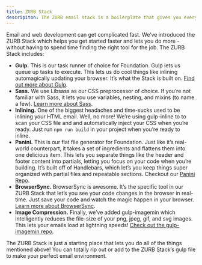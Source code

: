 ```yaml
---
title: ZURB Stack
descripiton: The ZURB email stack is a boilerplate that gives you everything you need to develop and test HTML emails.
---
```


Email and web development can get complicated fast. We’ve introduced the ZURB Stack which helps you get started faster and lets you do more - without having to spend time finding the right tool for the job. The ZURB Stack includes:

- **Gulp.** This is our task runner of choice for Foundation. Gulp lets us queue up tasks to execute. This lets us do cool things like inlining automagically updating your browser. It’s what the Stack is built on. [Find out more about Gulp](http://gulpjs.com/).
- **Sass.** We use Libsass as our CSS preprocessor of choice. If you’re not familiar with Sass, it lets you use variables, nesting, and mixins (to name a few). [Learn more about Sass](http://sass-lang.com/).
- **Inlining.** One of the biggest headaches and time-sucks used to be inlining your HTML email. Well, no more! We’re using gulp-inline to to scan your CSS file and and automatically inject your CSS when you’re ready. Just run `npm run build` in your project when you’re ready to inline.
- **Panini.** This is our flat file generator for Foundation. Just like it’s real-world counterpart, it takes a set of ingredients and flattens them into one delicious item. This lets you separate things like the header and footer content into partials, letting you focus on your code when you’re building. It’s built off of Handlebars, which let’s you keep things super organized with partial files and repeatable sections. Checkout our [Panini Repo](https://github.com/zurb/panini).
- **BrowserSync.** BrowserSync is awesome. It’s the specific tool in our ZURB Stack that let’s you see your code changes in the browser in real-time. Just save your code and watch the magic happen in your browser. [Learn more about BrowserSync](https://www.browsersync.io/).
- **Image Compression.** Finally, we’ve added gulp-imagemin which intelligently reduces the file-size of your png, jpeg, gif, and svg images. This lets your emails load at lightning speeds! [Check out the gulp-imagemin repo](https://github.com/sindresorhus/gulp-imagemin).

The ZURB Stack is just a starting place that lets you do all of the things mentioned above! You can totally rip out or add to the ZURB Stack’s gulp file to make your perfect email environment.
